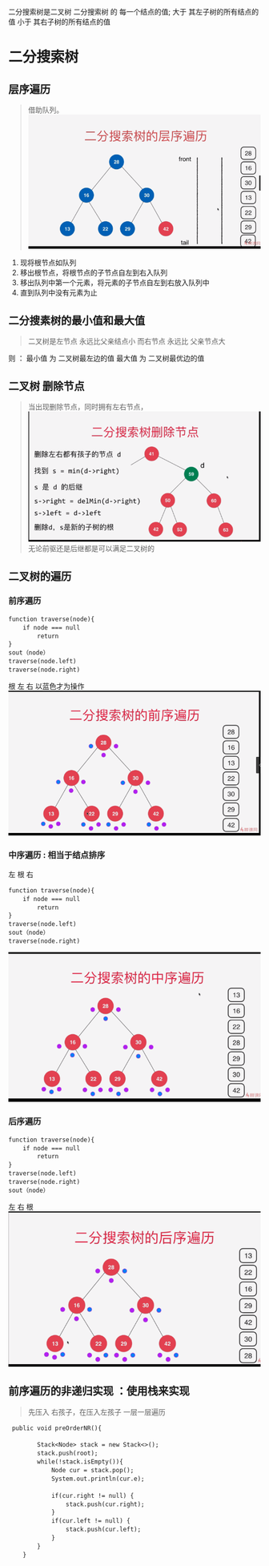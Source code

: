 二分搜索树是二叉树
二分搜索树 的 每一个结点的值;
    大于 其左子树的所有结点的值
    小于 其右子树的所有结点的值
    
    
# 二分搜索树

## 层序遍历
> 借助队列。
![](.tree_images/6673f1e5.png)

1. 现将根节点如队列
2. 移出根节点，将根节点的子节点自左到右入队列
3. 移出队列中第一个元素，将元素的子节点自左到右放入队列中
4. 直到队列中没有元素为止


## 二分搜素树的最小值和最大值
> 二叉树是左节点 永远比父亲结点小
> 而右节点 永远比 父亲节点大
>
则 ： 最小值 为 二叉树最左边的值
最大值 为 二叉树最优边的值


## 二叉树 删除节点
> 当出现删除节点，同时拥有左右节点，
![](.tree_images/0146d27e.png) 
> 无论前驱还是后继都是可以满足二叉树的
>


## 二叉树的遍历

### 前序遍历
```txt
function traverse(node){
    if node === null 
        return
}
sout（node）
traverse(node.left)
traverse(node.right)
```
根 左 右
以蓝色才为操作
![](.tree_images/aafdc2e4.png)
### 中序遍历 : 相当于结点排序
左 根 右
```txt
function traverse(node){
    if node === null 
        return
}
traverse(node.left)
sout（node）
traverse(node.right)
```
![](.tree_images/69800086.png)
### 后序遍历
```txt
function traverse(node){
    if node === null 
        return
}
traverse(node.left)
traverse(node.right)
sout（node）
```
左 右 根
![](.tree_images/42fd5e1c.png)


## 前序遍历的非递归实现 ：使用栈来实现
> 先压入 右孩子，在压入左孩子
> 一层一层遍历
```txt 
 public void preOrderNR(){

        Stack<Node> stack = new Stack<>();
        stack.push(root);
        while(!stack.isEmpty()){
            Node cur = stack.pop();
            System.out.println(cur.e);

            if(cur.right != null) {
                stack.push(cur.right);
            }
            if(cur.left != null) {
                stack.push(cur.left);
            }
        }
    }
```